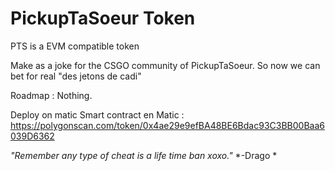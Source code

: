 # PickupTaSoeur Token

PTS is a EVM compatible token

Make as a joke for the CSGO community of PickupTaSoeur.
So now we can bet for real "des jetons de cadi"

Roadmap : Nothing.

Deploy on matic
Smart contract en Matic : https://polygonscan.com/token/0x4ae29e9efBA48BE6Bdac93C3BB00Baa6039D6362

*"Remember any type of cheat is a life time ban xoxo."*
*-Drago *
